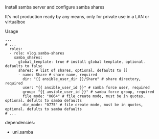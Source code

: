 Install samba server and configure samba shares

It's not production ready by any means, only for private use in a LAN or virtualbox

Usage
```
---
# ...
  roles:
  - role: vlog.samba-shares
    samba_shares:
      global_template: true # install global template, optional. defaults to false
      shares: # list of shares, optional. defaults to []
      - name: Share # share name, required
        dir: "{{ ansible_user_dir }}/Share" # share directory, required
        user: "{{ ansible_user_id }}" # samba force user, required
        group: "{{ ansible_user_id }}" # samba force group, required
        file_mode: "0664" # file create mode, must be in quotes, optional. defults to samba defaults
        dir_mode: "0775" # file create mode, must be in quotes, optional. defults to samba defaults
# ...
```

dependencies:
- uni.samba
